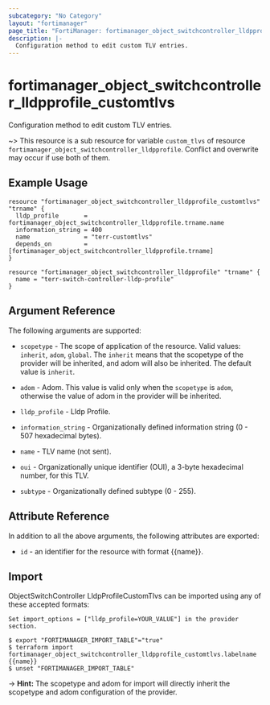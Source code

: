 ```yaml
---
subcategory: "No Category"
layout: "fortimanager"
page_title: "FortiManager: fortimanager_object_switchcontroller_lldpprofile_customtlvs"
description: |-
  Configuration method to edit custom TLV entries.
---
```


# fortimanager_object_switchcontroller_lldpprofile_customtlvs
Configuration method to edit custom TLV entries.

~> This resource is a sub resource for variable `custom_tlvs` of resource `fortimanager_object_switchcontroller_lldpprofile`. Conflict and overwrite may occur if use both of them.



## Example Usage

```hcl
resource "fortimanager_object_switchcontroller_lldpprofile_customtlvs" "trname" {
  lldp_profile       = fortimanager_object_switchcontroller_lldpprofile.trname.name
  information_string = 400
  name               = "terr-customtlvs"
  depends_on         = [fortimanager_object_switchcontroller_lldpprofile.trname]
}

resource "fortimanager_object_switchcontroller_lldpprofile" "trname" {
  name = "terr-switch-controller-lldp-profile"
}
```

## Argument Reference


The following arguments are supported:

* `scopetype` - The scope of application of the resource. Valid values: `inherit`, `adom`, `global`. The `inherit` means that the scopetype of the provider will be inherited, and adom will also be inherited. The default value is `inherit`.
* `adom` - Adom. This value is valid only when the `scopetype` is `adom`, otherwise the value of adom in the provider will be inherited.
* `lldp_profile` - Lldp Profile.

* `information_string` - Organizationally defined information string (0 - 507 hexadecimal bytes).
* `name` - TLV name (not sent).
* `oui` - Organizationally unique identifier (OUI), a 3-byte hexadecimal number, for this TLV.
* `subtype` - Organizationally defined subtype (0 - 255).


## Attribute Reference

In addition to all the above arguments, the following attributes are exported:
* `id` - an identifier for the resource with format {{name}}.

## Import

ObjectSwitchController LldpProfileCustomTlvs can be imported using any of these accepted formats:
```
Set import_options = ["lldp_profile=YOUR_VALUE"] in the provider section.

$ export "FORTIMANAGER_IMPORT_TABLE"="true"
$ terraform import fortimanager_object_switchcontroller_lldpprofile_customtlvs.labelname {{name}}
$ unset "FORTIMANAGER_IMPORT_TABLE"
```
-> **Hint:** The scopetype and adom for import will directly inherit the scopetype and adom configuration of the provider.
